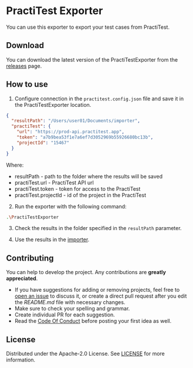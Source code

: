# PractiTest Exporter

You can use this exporter to export your test cases from PractiTest.

## Download

You can download the latest version of the PractiTestExporter from the [releases](https://github.com/testit-tms/migrators/releases/latest) page.

## How to use

1. Configure connection in the `practitest.config.json` file and save it in the PractiTestExporter location.

```json
{
  "resultPath": "/Users/user01/Documents/importer",
  "practiTest": {
    "url": "https://prod-api.practitest.app",
    "token": "a7b9bea53f1e7a6ef7d3052969b55926680bc13b",
    "projectId": "15467"
  }
}
```

Where:

- resultPath - path to the folder where the results will be saved
- practiTest.url - PractiTest API url
- practiTest.token - token for access to the PractiTest
- practiTest.projectId - id of the project in the PractiTest

2. Run the exporter with the following command:

```bash
.\PractiTestExporter
```

3. Check the results in the folder specified in the `resultPath` parameter.

4. Use the results in the [importer](https://github.com/testit-tms/migrators/tree/main/Migrators/Importer/Readme.md).

## Contributing

You can help to develop the project. Any contributions are **greatly appreciated**.

- If you have suggestions for adding or removing projects, feel free
  to [open an issue](https://github.com/testit-tms/migrators/issues/new) to discuss it, or create a direct pull
  request after you edit the *README.md* file with necessary changes.
- Make sure to check your spelling and grammar.
- Create individual PR for each suggestion.
- Read the [Code Of Conduct](https://github.com/testit-tms/migrators/blob/main/CODE_OF_CONDUCT.md) before posting
  your first idea as well.

## License

Distributed under the Apache-2.0 License.
See [LICENSE](https://github.com/testit-tms/migrators/blob/main/LICENSE) for more information.
